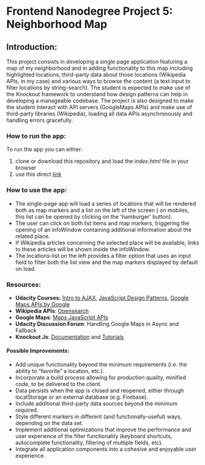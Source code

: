 # Frontend Nanodegree Project 5: Neighborhood Map
## Introduction:

This project consists in developing a single page application featuring a map of my neighborhood and in adding functionality to this map including highlighted locations, third-party data about those locations (Wikipedia APIs, in my case) and various ways to browse the content (a text input to filter locations by string-search). The student is expected to make use of the Knockout framework to understand how design patterns can help in developing a manageable codebase.
The project is also designed to make the student interact with API servers (GoogleMaps APIs) and make use of third-party libraries (Wikipedia), loading all data APIs asynchronously and handling errors gracefully.
### How to run the app:

To run the app you can either:
 1.  clone or download this repository and load the *index.html* file in your browser
 2. use this direct [link]()

### How to use the app:

- The single-page app will load a series of locations that will be rendered both as map markers and a list on the left of the screen ( on mobiles, this list can be opened by clicking on the 'hamburger' button).
- The user can click on both list items and map markers, triggering the opening of an infoWindow containing additional information about the related place.
- If Wikipedia articles concerning the selected place will be available, links to these articles will be shown inside the infoWindow.
- The locations-list on the left provides a filter option that uses an input field to filter both the list view and the map markers displayed by default on load.

### Resources:

- **Udacity Courses:** [Intro to AJAX](https://www.udacity.com/course/intro-to-ajax--ud110), [JavaScript Design Patterns](https://www.udacity.com/course/javascript-design-patterns--ud989), [Google Maps APIs by Google](https://www.udacity.com/course/google-maps-apis--ud864)
- **Wikipedia APIs**: [Opensearch](https://www.mediawiki.org/wiki/API:Opensearch)
- **Google Maps**: [Maps JavaScript APIs](https://developers.google.com/maps/documentation/javascript/tutorial)
- **Udacity Discussion Forum**: Handling Google Maps in Async and Fallback
- **Knockout Js**: [Documentation](http://knockoutjs.com/documentation/introduction.html) and [Tutorials](http://learn.knockoutjs.com/)

 #### Possible Improvements:

- Add unique functionality beyond the minimum requirements (i.e. the ability to “favorite” a location, etc.).
- Incorporate a build process allowing for production quality, minified code, to be delivered to the client.
- Data persists when the app is closed and reopened, either through localStorage or an external database (e.g. Firebase).
- Include additional third-party data sources beyond the minimum required.
- Style different markers in different (and functionally-useful) ways, depending on the data set.
- Implement additional optimizations that improve the performance and user experience of the filter functionality (keyboard shortcuts, autocomplete functionality, filtering of multiple fields, etc).
- Integrate all application components into a cohesive and enjoyable user experience.